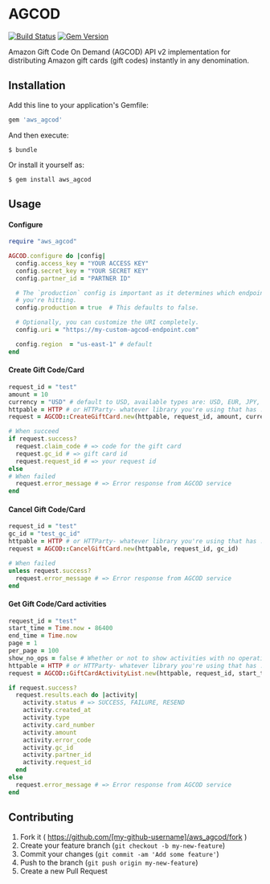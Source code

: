 # AGCOD

[![Build Status](https://travis-ci.org/compwron/aws_agcod.svg?branch=master)](https://travis-ci.org/compwron/aws_agcod)
[![Gem Version](https://badge.fury.io/rb/aws_agcod.svg)](http://badge.fury.io/rb/aws_agcod)

Amazon Gift Code On Demand (AGCOD) API v2 implementation for distributing Amazon gift cards (gift codes) instantly in any denomination.

## Installation

Add this line to your application's Gemfile:

```ruby
gem 'aws_agcod'
```

And then execute:

    $ bundle

Or install it yourself as:

    $ gem install aws_agcod

## Usage

#### Configure

```ruby
require "aws_agcod"

AGCOD.configure do |config|
  config.access_key = "YOUR ACCESS KEY"
  config.secret_key = "YOUR SECRET KEY"
  config.partner_id = "PARTNER ID"

  # The `production` config is important as it determines which endpoint
  # you're hitting.
  config.production = true  # This defaults to false.

  # Optionally, you can customize the URI completely.
  config.uri = "https://my-custom-agcod-endpoint.com"

  config.region  = "us-east-1" # default
end
```

#### Create Gift Code/Card

```ruby
request_id = "test"
amount = 10
currency = "USD" # default to USD, available types are: USD, EUR, JPY, CNY, CAD
httpable = HTTP # or HTTParty- whatever library you're using that has .post
request = AGCOD::CreateGiftCard.new(httpable, request_id, amount, currency)

# When succeed
if request.success?
  request.claim_code # => code for the gift card
  request.gc_id # => gift card id
  request.request_id # => your request id
else
# When failed
  request.error_message # => Error response from AGCOD service
end
```

#### Cancel Gift Code/Card

```ruby
request_id = "test"
gc_id = "test_gc_id"
httpable = HTTP # or HTTParty- whatever library you're using that has .post
request = AGCOD::CancelGiftCard.new(httpable, request_id, gc_id)

# When failed
unless request.success?
  request.error_message # => Error response from AGCOD service
end
```

#### Get Gift Code/Card activities

```ruby
request_id = "test"
start_time = Time.now - 86400
end_time = Time.now
page = 1
per_page = 100
show_no_ops = false # Whether or not to show activities with no operation
httpable = HTTP # or HTTParty- whatever library you're using that has .post
request = AGCOD::GiftCardActivityList.new(httpable, request_id, start_time, end_time, page, per_page, show_no_ops)

if request.success?
  request.results.each do |activity|
    activity.status # => SUCCESS, FAILURE, RESEND
    activity.created_at
    activity.type
    activity.card_number
    activity.amount
    activity.error_code
    activity.gc_id
    activity.partner_id
    activity.request_id
  end
else
  request.error_message # => Error response from AGCOD service
end
```
## Contributing

1. Fork it ( https://github.com/[my-github-username]/aws_agcod/fork )
2. Create your feature branch (`git checkout -b my-new-feature`)
3. Commit your changes (`git commit -am 'Add some feature'`)
4. Push to the branch (`git push origin my-new-feature`)
5. Create a new Pull Request
